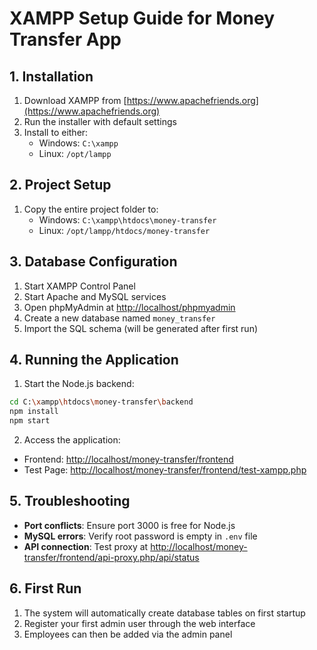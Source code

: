 # XAMPP Setup Guide for Money Transfer App

## 1. Installation
1. Download XAMPP from [https://www.apachefriends.org](https://www.apachefriends.org)
2. Run the installer with default settings
3. Install to either:
   - Windows: `C:\xampp`
   - Linux: `/opt/lampp`

## 2. Project Setup
1. Copy the entire project folder to:
   - Windows: `C:\xampp\htdocs\money-transfer`
   - Linux: `/opt/lampp/htdocs/money-transfer`

## 3. Database Configuration
1. Start XAMPP Control Panel
2. Start Apache and MySQL services
3. Open phpMyAdmin at [http://localhost/phpmyadmin](http://localhost/phpmyadmin)
4. Create a new database named `money_transfer`
5. Import the SQL schema (will be generated after first run)

## 4. Running the Application
1. Start the Node.js backend:
```bash
cd C:\xampp\htdocs\money-transfer\backend
npm install
npm start
```

2. Access the application:
- Frontend: [http://localhost/money-transfer/frontend](http://localhost/money-transfer/frontend)
- Test Page: [http://localhost/money-transfer/frontend/test-xampp.php](http://localhost/money-transfer/frontend/test-xampp.php)

## 5. Troubleshooting
- **Port conflicts**: Ensure port 3000 is free for Node.js
- **MySQL errors**: Verify root password is empty in `.env` file
- **API connection**: Test proxy at [http://localhost/money-transfer/frontend/api-proxy.php/api/status](http://localhost/money-transfer/frontend/api-proxy.php/api/status)

## 6. First Run
1. The system will automatically create database tables on first startup
2. Register your first admin user through the web interface
3. Employees can then be added via the admin panel